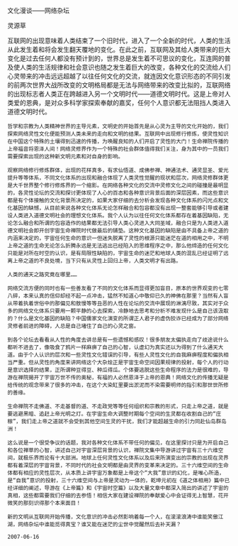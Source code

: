 文化漫谈——网络杂坛

灵源草


   互联网的出现意味着人类结束了一个旧时代，进入了一个全新的时代，人类的生活从此发生着和将会发生翻天覆地的变化。在此之前，互联网及其给人类带来的巨大变化是过去任何人都没有预计到的，世界总是发生着不可思议的变化，互连网的普及使人类的生活规律和社会意识也随之发生着巨大的改变，各种文化的交流给人们心灵带来的冲击远远超越了以往任何文化的交流，就连因文化意识形态的不同引发的前两次世界大战所改变的文明格局都是无法与网络带来的改变比拟的，互联网络的出现标志者人类正在跨越进入另一个文明时代——道德文明时代。这是上帝对人类爱的恩典，是对众多科学家探索奉献的嘉奖，任何个人意识都无法阻挡人类进入道德文明时代。

    哲学和宗教为人类精神世界的主导元素，文明史的开始首先是从心灵为主导的文化开始的，我们探索网络灵性文化便能预测人类未来的走向和文明的结果。互联网中出现修行修炼，使灵性知识在中国这个特殊的土壤得到迅速的传播，为唤醒良知的人们开启了灵性的大门！生命禅院传播的上帝福音将恩泽人间！网络灵修界作为一个特殊的社会群体值得我们关注，身为其中的一员我们需要探索出现的这种新文明元素和对自身的影响。

    观察网络修行修炼群体，出现的花样真多，有求仙悟道、成佛参禅、神通法术、通灵显圣、爱光提升等等体系，不同文化体系的出现和融合体现了人类灵性觉醒的现状和层次，网络灵修群体更是大千世界整个修行修炼界的一个缩影。在网络各种文化的交流中灵修文化之间的碰撞是最明显的，各灵性论坛的交流和探讨更体现了人心的百态和各种意识背景后面的深层因素，而这些意识都是有个体接触的文化背景所决定的，如果大家仔细的去分析会发现各种文化体系的闪光点和文化基因的缺憾，从目前来说各种文化体系无论怎样融合和包容都没有出现一整套能够引导或者建设人类进入道德文明社会的理想文化体系。我个人认为以往任何文化体系都存在着基因缺陷，无论怎么融合和所谓的包容造作的结果都无法引导人类心灵进入大同圣域，融合只是为人类进入道德文明社会即开创宇宙生命禅院时代做最后的铺垫。这种文化基因的缺陷是由不具备上帝之道的内涵来决定的，宇宙任何生命的意识一但迷失脱离了灵性的根源只能迷茫在道的相用之中，不明上帝之道的生命无论怎么折腾永远是无法逃出已经陷入的思维程序之中，那么他缔造的任何文化只能是对所在时空的认识，是有局限性缺陷的，宇宙生命的迷茫和地球人类的混乱已经证明了远离上帝之道的不良处境，当下只有从灵性上回归上帝，人类文明才有出路。

    人类的通天之路究竟在哪里……

    网络交流方便的同时也有一些善友看了不同的文化体系而显得更加盲目，原本的世界观变的七零八碎，本来认真的信仰却经不起一点冲击，猛然不知道心中敬仰已久的神佛在那里？当然有人盲从带着执着世俗中的那偏见和敖慢等等丑恶的人性在论坛的交流中展现的淋漓尽致，其实对于众多的网络文化体系只要用一颗平静的心去探索，冷静地去思考和分析不难发现什么是自己该汲取的？什么是文化基因的缺陷？中国儒家文化演变的所谓正人君子的虚伪狡诈已经成为了部分网络灵修者前进的障碍，人总是自己堵住了自己的心灵之窗。

    到各个论坛去看看从人性的角度去讲总是有一些遗憾和感叹！很多朋友太偏执走向了歧途说什么都听不进去了，像吸食了鸦片一样麻痹了自己的心智，认虚幻为真实还以为得到了什么通天大道。由于个人认识的层次和一些灵性文化错误的引导，有些人灵性文化的自我麻痹程度和偏执相当严重。但从灵性的角度来讲网络这个大杂烩正是宇宙生命空间因果规律的投射，每个人的行动是意识选择的结果，正所谓种豆得豆、种瓜得瓜。个体要逃脱这些生命程序的法力是很难的，导游在禅院揭开了宇宙万世不传的奥秘，有福的人必然恩泽于上帝的恩典！网络文化的传播无疑是给传统的观念带来了很多的冲击，在这个大染缸里要出淤泥而不染需要明师的指引和那世世所修的善缘。

    生命禅院不走佛道、不走基督的道、不走政党等等任何组织和宗教的形式，只走上帝之道，就是要逃避黑暗、追赶上帝光明之灯。在宇宙生命大调整时期每个空间的生灵都在收割自己的“庄稼”，我们走上帝之道就不会受到其他空间生灵的干扰，我们才能超越生命的引力同赴仙岛群岛洲！

    这么说是一个很受争议的话题，我对各种文化体系不带任何的偏见，在这里探讨只是为开启自己和各位禅草的心智，讲述自己对宇宙深层背景的认识，禅院文集中导游讲过宇宙有三十六维空间，就极乐界而论有十大部洲。地球上任何灵性文化体系以及后来所演变出的宗教的出现在灵界都有着深层的宇宙背景，不同时代的社会文明都是由灵界的变革来决定的。三十六维空间的生命体都有相应的灵性层次，从本质上讲宇宙万象都是上帝这个“大我”意识的幻化，是唯心所造，是“自我”意识的投射，三十六维空间与上帝是灵动为一体的，乾坤元初在《道之体相用》篇中已经详细的阐述，导游在《上帝篇》和《宇宙时空篇》以及大量文章中都深入简出的讲述了宇宙的真相，这些都需要我们仔细的去参悟！相信大家在建设禅院的奉献爱心中会证得无上智慧，花开微笑的那刻识得那个本来面目！

    新的文明从互联网开始传播，文化意识的冲击必然影响着每一个人，在滚滚浪涛中谁能笑傲江湖，网络杂坛中谁能觅得真宝？谁又能在迷茫的尘世中觉醒然后去补天漏？

    2007-06-16



